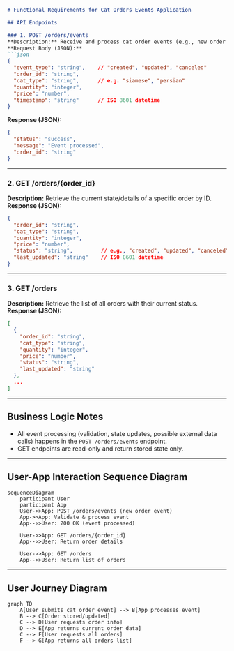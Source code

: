 ```markdown
# Functional Requirements for Cat Orders Events Application

## API Endpoints

### 1. POST /orders/events  
**Description:** Receive and process cat order events (e.g., new order created, updated, canceled).  
**Request Body (JSON):**  
```json
{
  "event_type": "string",    // "created", "updated", "canceled"
  "order_id": "string",
  "cat_type": "string",      // e.g. "siamese", "persian"
  "quantity": "integer",
  "price": "number",
  "timestamp": "string"      // ISO 8601 datetime
}
```  
**Response (JSON):**  
```json
{
  "status": "success",
  "message": "Event processed",
  "order_id": "string"
}
```

---

### 2. GET /orders/{order_id}  
**Description:** Retrieve the current state/details of a specific order by ID.  
**Response (JSON):**  
```json
{
  "order_id": "string",
  "cat_type": "string",
  "quantity": "integer",
  "price": "number",
  "status": "string",         // e.g., "created", "updated", "canceled"
  "last_updated": "string"    // ISO 8601 datetime
}
```

---

### 3. GET /orders  
**Description:** Retrieve the list of all orders with their current status.  
**Response (JSON):**  
```json
[
  {
    "order_id": "string",
    "cat_type": "string",
    "quantity": "integer",
    "price": "number",
    "status": "string",
    "last_updated": "string"
  },
  ...
]
```

---

## Business Logic Notes
- All event processing (validation, state updates, possible external data calls) happens in the `POST /orders/events` endpoint.
- GET endpoints are read-only and return stored state only.

---

## User-App Interaction Sequence Diagram

```mermaid
sequenceDiagram
    participant User
    participant App
    User->>App: POST /orders/events (new order event)
    App->>App: Validate & process event
    App-->>User: 200 OK (event processed)

    User->>App: GET /orders/{order_id}
    App-->>User: Return order details

    User->>App: GET /orders
    App-->>User: Return list of orders
```

---

## User Journey Diagram

```mermaid
graph TD
    A[User submits cat order event] --> B[App processes event]
    B --> C[Order stored/updated]
    C --> D[User requests order info]
    D --> E[App returns current order data]
    C --> F[User requests all orders]
    F --> G[App returns all orders list]
```
```